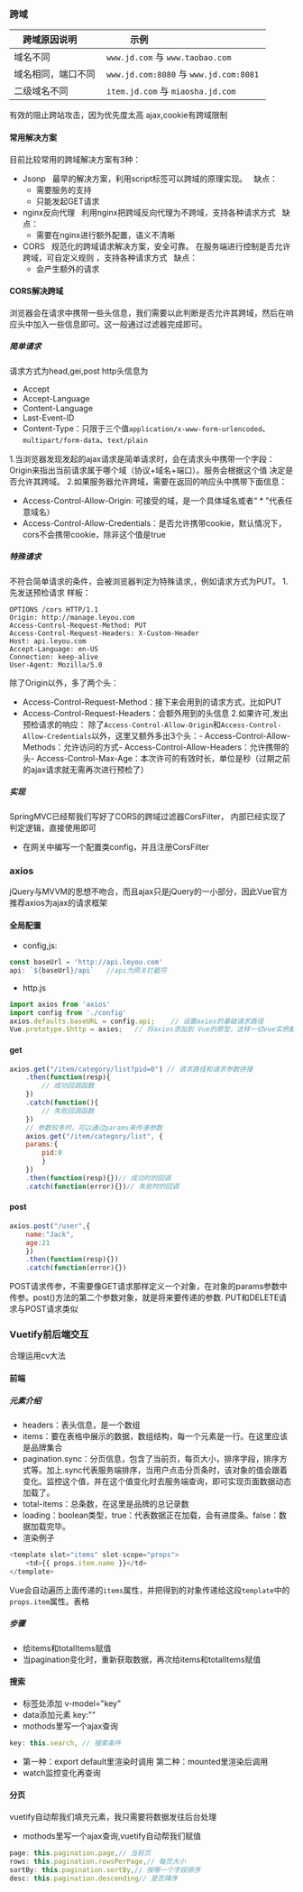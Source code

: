 ### 跨域
| 跨域原因说明    | 示例                                    |
| --------- | ------------------------------------- |
| 域名不同      | `www.jd.com` 与 `www.taobao.com`       |
| 域名相同，端口不同 | `www.jd.com:8080` 与 `www.jd.com:8081` |
| 二级域名不同    | `item.jd.com` 与 `miaosha.jd.com`      |
有效的阻止跨站攻击，因为优先度太高
ajax,cookie有跨域限制
#### 常用解决方案
目前比较常用的跨域解决方案有3种：
- Jsonp
  最早的解决方案，利用script标签可以跨域的原理实现。
  缺点： 
  - 需要服务的支持  
  - 只能发起GET请求
- nginx反向代理
  利用nginx把跨域反向代理为不跨域，支持各种请求方式
  缺点：
  - 需要在nginx进行额外配置，语义不清晰
- CORS
  规范化的跨域请求解决方案，安全可靠。 在服务端进行控制是否允许跨域，可自定义规则 ，支持各种请求方式
  缺点：  
  - 会产生额外的请求
#### CORS解决跨域
浏览器会在请求中携带一些头信息，我们需要以此判断是否允许其跨域，然后在响应头中加入一些信息即可。这一般通过过滤器完成即可。
##### 简单请求
请求方式为head,gei,post
http头信息为
- Accept
- Accept-Language
- Content-Language
- Last-Event-ID
- Content-Type：只限于三个值`application/x-www-form-urlencoded`、`multipart/form-data`、`text/plain`

1.当浏览器发现发起的ajax请求是简单请求时，会在请求头中携带一个字段：Origin来指出当前请求属于哪个域（协议+域名+端口）。服务会根据这个值 决定是否允许其跨域。
2.如果服务器允许跨域，需要在返回的响应头中携带下面信息：
- Access-Control-Allow-Origin: 
可接受的域，是一个具体域名或者“ * ”代表任意域名）
- Access-Control-Allow-Credentials：是否允许携带cookie，默认情况下，cors不会携带cookie，除非这个值是true 
##### 特殊请求
不符合简单请求的条件，会被浏览器判定为特殊请求,，例如请求方式为PUT。
1.先发送预检请求
样板：
```http
OPTIONS /cors HTTP/1.1
Origin: http://manage.leyou.com
Access-Control-Request-Method: PUT
Access-Control-Request-Headers: X-Custom-Header
Host: api.leyou.com
Accept-Language: en-US
Connection: keep-alive
User-Agent: Mozilla/5.0
```
除了Origin以外，多了两个头：
- Access-Control-Request-Method：接下来会用到的请求方式，比如PUT
- Access-Control-Request-Headers：会额外用到的头信息
2.如果许可,发出预检请求的响应：
除了`Access-Control-Allow-Origin`和`Access-Control-Allow-Credentials`以外，这里又额外多出3个头：- Access-Control-Allow-Methods：允许访问的方式- Access-Control-Allow-Headers：允许携带的头- Access-Control-Max-Age：本次许可的有效时长，单位是秒（过期之前的ajax请求就无需再次进行预检了）
##### 实现
SpringMVC已经帮我们写好了CORS的跨域过滤器CorsFilter，
内部已经实现了判定逻辑，直接使用即可
+ 在网关中编写一个配置类config，并且注册CorsFilter
### axios
jQuery与MVVM的思想不吻合，而且ajax只是jQuery的一小部分，因此Vue官方推荐axios为ajax的请求框架
#### 全局配置
+ config,js:
```js
const baseUrl = 'http://api.leyou.com'
api: `${baseUrl}/api`   //api为网关拦截符
```
+ http.js
```js
import axios from 'axios'
import config from './config'
axios.defaults.baseURL = config.api;    // 设置axios的基础请求路径
Vue.prototype.$http = axios;   // 将axios添加到 Vue的原型，这样一切vue实例都可以使用该对象
```
#### get
```js
axios.get("/item/category/list?pid=0") // 请求路径和请求参数拼接   
    .then(function(resp){       
        // 成功回调函数   
    })   
    .catch(function(){       
        // 失败回调函数    
    })
    // 参数较多时，可以通过params来传递参数
    axios.get("/item/category/list", {        
    params:{            
        pid:0        
        }    
    })   
    .then(function(resp){})// 成功时的回调   
    .catch(function(error){})// 失败时的回调
```
#### post 

```js
axios.post("/user",{        
    name:"Jack",        
    age:21    
    })   
    .then(function(resp){})   
    .catch(function(error){})
```
POST请求传参，不需要像GET请求那样定义一个对象，在对象的params参数中传参。post()方法的第二个参数对象，就是将来要传递的参数.
PUT和DELETE请求与POST请求类似
### Vuetify前后端交互
合理运用cv大法
#### 前端
##### 元素介绍
- headers：表头信息，是一个数组
- items：要在表格中展示的数据，数组结构，每一个元素是一行。在这里应该是品牌集合
- pagination.sync：分页信息，包含了当前页，每页大小，排序字段，排序方式等。加上.sync代表服务端排序，当用户点击分页条时，该对象的值会跟着变化。监控这个值，并在这个值变化时去服务端查询，即可实现页面数据动态加载了。
- total-items：总条数，在这里是品牌的总记录数
- loading：boolean类型，true：代表数据正在加载，会有进度条。false：数据加载完毕。
- 渲染例子
```js
<template slot="items" slot-scope="props">       
    <td>{{ props.item.name }}</td>
</template>
```
Vue会自动遍历上面传递的`items`属性，并把得到的对象传递给这段`template`中的`props.item`属性。表格
##### 步骤
- 给items和totalItems赋值
- 当pagination变化时，重新获取数据，再次给items和totalItems赋值
#### 搜索
+ 标签处添加 v-model="key"
+ data添加元素 key:""
+ mothods里写一个ajax查询
```js
key: this.search, // 搜索条件  
```
+ 第一种：export default里渲染时调用
   第二种：mounted里渲染后调用
+ watch监控变化再查询
#### 分页
vuetify自动帮我们填充元素，我只需要将数据发往后台处理
+ mothods里写一个ajax查询,vuetify自动帮我们赋值
```js  
page: this.pagination.page,// 当前页  
rows: this.pagination.rowsPerPage,// 每页大小  
sortBy: this.pagination.sortBy,// 按哪一个字段排序  
desc: this.pagination.descending// 是否降序
```
